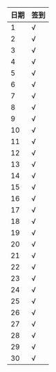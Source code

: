 日期|签到
:-|:-
1|√|
2|√|
3|√|
4|√|
5|√|
6|√|
7|√|
8|√|
9|√|
10|√|
11|√|
12|√|
13|√|
14|√|
15|√|
16|√|
17|√|
18|√|
19|√|
20|√|
21|√|
22|√|
23|√|
24|√|
25|√|
26|√|
27|√|
28|√|
29|√|
30|√|

